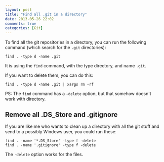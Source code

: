 ```yaml
---
layout: post
title: "Find all .git in a directory"
date: 2013-05-26 22:02
comments: true
categories: [Git]
---
```


To find all the git repositories in a directory, you can run the following command (which search for the `.git` directories):

	find . -type d -name .git

<!-- more -->

It is using the `find` command, with the type directory, and name `.git`. 

If you want to delete them, you can do this:

	find . -type d -name .git | xargs rm -rf


PS: The `find` command has a `-delete` option, but that somehow doesn't work with directory.

## Remove all .DS_Store and .gitignore ##

If you are like me who wants to clean up a directory with all the git stuff and send to a possibly Windows user, you could run these:

	find . -name '*.DS_Store' -type f -delete
	find . -name '.gitignore' -type f -delete

The `-delete` option works for the files.